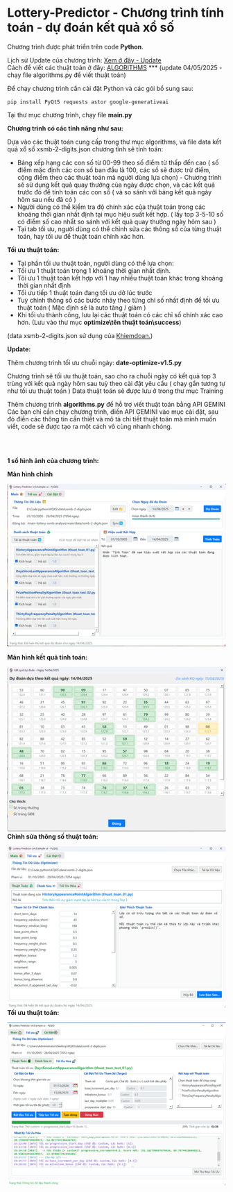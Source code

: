 # Lottery-Predictor - Chương trình tính toán - dự đoán kết quả xổ số

Chương trình được phát triển trên code **Python**.

Lịch sử Update của chương trình: [Xem ở đây - Update](https://github.com/junlangzi/Lottery-Predictor/blob/main/UPDATE.md)  <br>
Cách để viết các thuật toán ở đây: [ALGORITHMS](https://github.com/junlangzi/Lottery-Predictor/blob/main/ALGORITHMS.md)  ***  (update 04/05/2025 - chạy file algorithms.py để viết thuật toán)

Để chạy chương trình cần cài đặt Python và các gói bổ sung sau:

```
pip install PyQt5 requests astor google-generativeai
```

Tại thư mục chương trình, chạy file **main.py**

**Chương trình có các tính năng như sau:**

Dựa vào các thuật toán cung cấp trong thư mục algorithms, và file data kết quả xổ số xsmb-2-digits.json chương tình sẽ tính toán:

* Bảng xếp hạng các con số từ 00-99 theo số điểm từ thấp đến cao ( số điểm mặc định các con số ban đầu là 100, các số sẽ được trừ điểm, cộng điểm theo các thuật toán mà người dùng lựa chọn) - Chương trình sẽ sử dụng kết quả quay thưởng của ngày được chọn, và các kết quả trước đó để tính toán các con số ( và so sánh với bảng kết quả ngày hôm sau nếu đã có )
* Người dùng có thể kiểm tra độ chính xác của thuật toán trong các khoảng thời gian nhất định tại mục hiệu suất kết hợp. ( lấy top 3-5-10 số có điểm số cao nhất so sánh với kết quả quay thưởng ngày hôm sau )
* Tại tab tối ưu, người dùng có thể chỉnh sửa các thông số của từng thuật toán, hay tối ưu để thuật toán chính xác hơn.

**Tối ưu thuật toán:**

* Tại phần tối ưu thuật toán, người dùng có thể lựa chọn:
* Tối ưu 1 thuật toán trong 1 khoảng thời gian nhất định.
* Tôi ưu 1 thuật toán kết hợp với 1 hay nhiều thuật toán khác trong khoảng thời gian nhất định
* Tối ưu tiếp 1 thuật toán đang tối ưu dở lúc trước
* Tuỳ chỉnh thông số các bước nhảy theo từng chỉ số nhất định để tối ưu thuật toán ( Mặc định sẽ là auto tăng / giảm )
* Khi tối ưu thành công, lưu lại các thuật toán có các chỉ số chính xác cao hơn. (Lưu vào thư mục **optimize\\tên thuật toán\\success**)

(data xsmb-2-digits.json sử dụng của [Khiemdoan.](https://github.com/khiemdoan/vietnam-lottery-xsmb-analysis))

**Update:**

Thêm chương trình tối ưu chuỗi ngày: **date-optimize-v1.5.py**

Chương trình sẽ tối ưu thuật toán, sao cho ra chuỗi ngày có kết quả top 3 trùng với kết quả ngày hôm sau tuỳ theo cài đặt yêu cầu ( chạy gần tương tự như tối ưu thuật toán ) 
Data thuật toán sẽ được lưu ở trong thư mục Training

Thêm chương trình **algorithms.py** để hỗ trợ viết thuật toán bằng API GEMINI
Các bạn chỉ cần chạy chương trình, điền API GEMINI vào mục cài đặt, sau đó điền các thông tin cần thiết và mô tả chi tiết thuật toán mà mình muốn viết, code sẽ được tạo ra một cách vô cùng nhanh chóng.

<br><br>

**1 số hình ảnh của chương trình:**

**Màn hình chính**

![image](https://raw.githubusercontent.com/junlangzi/Lottery-Predictor/refs/heads/main/demo/demo1.png)

**Màn hình kết quả tính toán:**

![image](https://raw.githubusercontent.com/junlangzi/Lottery-Predictor/refs/heads/main/demo/demo2.png)
**Chỉnh sửa thông số thuật toán:**

![image](https://raw.githubusercontent.com/junlangzi/Lottery-Predictor/refs/heads/main/demo/demo3.png)
**Tối ưu thuật toán:**

![image](https://raw.githubusercontent.com/junlangzi/Lottery-Predictor/refs/heads/main/demo/demo4.png)
